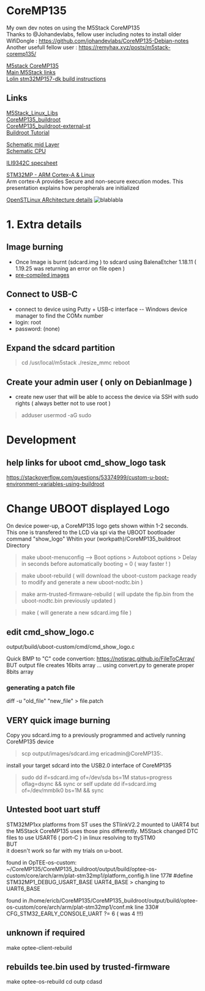 # CoreMP135
My own dev notes on using the M5Stack CoreMP135<br>
Thanks to @Johandevlabs, fellow user including notes to install older WifiDongle : https://github.com/johandevlabs/CoreMP135-Debian-notes<br>
Another usefull fellow user : https://remyhax.xyz/posts/m5stack-coremp135/

[M5stack CoreMP135](https://docs.m5stack.com/en/core/M5CoreMP135)<br>
[Main M5Stack links](https://docs.m5stack.com/en/guide/linux/coremp135/image)<br>
[Lolin stm32MP157-dk build instructions](https://bootlin.com/blog/building-a-linux-system-for-the-stm32mp1-basic-system/)<br>


## Links
[M5Stack_Linux_Libs](https://github.com/m5stack/M5Stack_Linux_Libs)<br>
[CoreMP135_buildroot](https://github.com/m5stack/CoreMP135_buildroot)<br>
[CoreMP135_buildroot-external-st](https://github.com/m5stack/CoreMP135_buildroot-external-st)<br>
[Buildroot Tutorial](https://bootlin.com/doc/training/buildroot/buildroot-slides.pdf)<br>

[Schematic mid Layer](https://m5stack-doc.oss-cn-shenzhen.aliyuncs.com/497/Sch_M5_CoreMP1_MidLayer_2024-04-24.pdf)<br>
[Schematic CPU ](https://m5stack-doc.oss-cn-shenzhen.aliyuncs.com/497/Sch_M5_CoreMP135_2024-04-24.pdf)<br>

[ILI9342C specsheet](https://www.orientdisplay.com/wp-content/uploads/2021/02/ILI9342C_AN_01_20111228.pdf)<br>

[STM32MP - ARM Cortex-A & Linux ](https://www.st.com/content/ccc/resource/training/technical/product_training/group1/7a/bb/02/0b/e6/77/45/6e/stm32mp1-series-software-architecture-and-secure-boot/files/stm32mp1-series-software-architecture-and-secure-boot.pdf/jcr:content/translations/en.stm32mp1-series-software-architecture-and-secure-boot.pdf)<br>
Arm cortex-A provides Secure and non-secure execution modes.  This presentation explains how peropherals are initialized 

[OpenSTLinux ARchitecture details](https://wiki.st.com/stm32mpu/index.php?title=STM32MPU_Embedded_Software_architecture_overview&oldid=80273)
![blablabla](https://wiki.st.com/stm32mpu/nsfr_img_auth.php/9/9c/STM32MPU_Embedded_Software_architecture_overview.png)

# 1. Extra details
## Image burning
- Once Image is burnt (sdcard.img ) to sdcard using BalenaEtcher 1.18.11 ( 1.19.25 was returning an error on file open )
- [pre-compiled images](https://docs.m5stack.com/en/guide/linux/coremp135/image#1.download%20image%20file)

## Connect to USB-C
- connect to device using Putty + USB-c interface
-- Windows device manager to find the COMx number
- login: root
- password: (none) <enter><enter>

## Expand the sdcard partition
> cd /usr/local/m5stack
> ./resize_mmc
> reboot

## Create your admin user ( only on DebianImage )
- create new user that will be able to access the device via SSH with sudo rights ( always better not to use root )
> adduser <user1>
> usermod -aG sudo <user1>

# Development
## help links for uboot cmd_show_logo task
https://stackoverflow.com/questions/53374999/custom-u-boot-environment-variables-using-buildroot



# Change UBOOT displayed Logo
On device power-up, a CoreMP135 logo gets shown within 1-2 seconds.  This one is transfered to the LCD via spi via the UBOOT bootloader command "show_logo"
Whitin your (workpath)/CoreMP135_buildroot  Directory
> make uboot-menuconfig
--> Boot options > Autoboot options > Delay in seconds before automatically booting = 0   ( way faster ! )

> make uboot-rebuild
( will download the uboot-custom package ready to modify and generate a new uboot-nodtc.bin )

> make arm-trusted-firmware-rebuild
( will update the fip.bin from the uboot-nodtc.bin previously updated )


> make
( will generate a new sdcard.img file )

## edit cmd_show_logo.c
output/build/uboot-custom/cmd/cmd_show_logo.c


Quick BMP to "C" code convertion: https://notisrac.github.io/FileToCArray/
BUT output file creates 16bits array ...
using convert.py to generate proper 8bits array

### generating a patch file
diff -u "old_file" "new_file" > file.patch

## VERY quick image burning
Copy you sdcard.img to a previously programmed and actively running CoreMP135 device
> scp output/images/sdcard.img ericadmin@CoreMP135:.

install your target sdcard into the USB2.0 interface of CoreMP135
> sudo dd if=sdcard.img of=/dev/sda bs=1M status=progress oflag=dsync && sync 
or self update
> dd if=sdcard.img of=/dev/mmblk0 bs=1M && sync


## Untested boot uart stuff
STM32MP1xx platforms from ST uses the STlinkV2.2 mounted to UART4 but the M5Stack CoreMP135 uses those pins differently.
M5Stack changed DTC files to use USART6 ( port-C ) in linux resolving to ttySTM0
<br>BUT<br>
it doesn't work so far with my trials on u-boot.

found in OpTEE-os-custom:
~/CoreMP135/CoreMP135_buildroot/output/build/optee-os-custom/core/arch/arm/plat-stm32mp1/platform_config.h
line 177# #define STM32MP1_DEBUG_USART_BASE	UART4_BASE  > changing to UART6_BASE

found in 
/home/ericb/CoreMP135/CoreMP135_buildroot/output/build/optee-os-custom/core/arch/arm/plat-stm32mp1/conf.mk
line 330# CFG_STM32_EARLY_CONSOLE_UART ?= 6    ( was 4 !!!)

## unknown if required
make optee-client-rebuild
## rebuilds tee.bin used by trusted-firmware
make optee-os-rebuild
cd outp  cdasd

